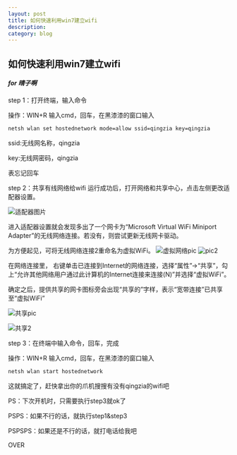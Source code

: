 ```yaml
---
layout: post
title: 如何快速利用win7建立wifi
description: 
category: blog
---
```

## 如何快速利用win7建立wifi
#### *for 晴子啊*

step 1：打开终端，输入命令
 
操作：WIN+R 输入cmd，回车，在黑漆漆的窗口输入

```bash
netsh wlan set hostednetwork mode=allow ssid=qingzia key=qingzia
```

ssid:无线网名称，qingzia

key:无线网密码，qingzia

表忘记回车

step 2：共享有线网络给wifi
运行成功后，打开网络和共享中心，点击左侧更改适配器设置。

![适配器图片](http://g.hiphotos.baidu.com/exp/w=500/sign=c469e352f2d3572c66e29cdcba126352/1b4c510fd9f9d72aaee1a4a6d42a2834359bbb80.jpg "")



进入适配器设置就会发现多出了一个网卡为“Microsoft Virtual WiFi Miniport Adapter”的无线网络连接。若没有，则尝试更新无线网卡驱动。

为方便起见，可将无线网络连接2重命名为虚拟WiFi。
![虚拟网络pic](http://g.hiphotos.baidu.com/exp/w=500/sign=585cf106a9773912c4268561c8188675/f603918fa0ec08faff62a41c59ee3d6d55fbda2f.jpg "")
![pic2](http://e.hiphotos.baidu.com/exp/w=500/sign=4c4b0493367adab43dd01b43bbd5b36b/58ee3d6d55fbb2fbf744efa94f4a20a44623dc1a.jpg "")

在网络连接里， 右键单击已连接到Internet的网络连接，选择“属性”→“共享”，勾上“允许其他网络用户通过此计算机的Internet连接来连接(N)”并选择“虚拟WiFi”。

确定之后，提供共享的网卡图标旁会出现“共享的”字样，表示“宽带连接”已共享至“虚拟WiFi”

![共享pic](http://a.hiphotos.baidu.com/exp/w=500/sign=6b010000a61ea8d38a227404a70b30cf/dcc451da81cb39dbee06d0edd0160924aa183042.jpg "")

![共享2](http://g.hiphotos.baidu.com/exp/w=500/sign=a5924a6115ce36d3a20483300af23a24/b90e7bec54e736d1d1093ab39b504fc2d5626977.jpg "")

step 3：在终端中输入命令，回车，完成

操作：WIN+R 输入cmd，回车，在黑漆漆的窗口输入
```bash
netsh wlan start hostednetwork
```

这就搞定了，赶快拿出你的爪机搜搜有没有qingzia的wifi吧

PS：下次开机时，只需要执行step3就ok了

PSPS：如果不行的话，就执行step1&step3

PSPSPS：如果还是不行的话，就打电话给我吧

OVER

